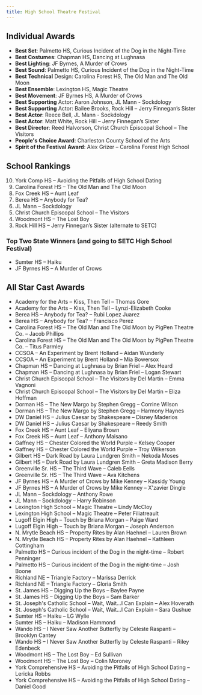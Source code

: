 ```yaml
---
title: High School Theatre Festival
---
```


## Individual Awards
* **Best Set**: Palmetto HS, Curious Incident of the Dog in the Night-Time
* **Best Costumes**: Chapman HS, Dancing at Lughnasa
* **Best Lighting**: JF Byrnes, A Murder of Crows
* **Best Sound**: Palmetto HS, Curious Incident of the Dog in the Night-Time
* **Best Technical** Design: Carolina Forest HS, The Old Man and The Old Moon
* **Best Ensemble**: Lexington HS, Magic Theatre
* **Best Movement**: JF Byrnes HS, A Murder of Crows
* **Best Supporting** Actor: Aaron Johnson, JL Mann - Sockdology
* **Best Supporting** Actor: Bailee Brooks, Rock Hill – Jerry Finnegan’s Sister
* **Best Actor**: Reece Bell, JL Mann - Sockdology
* **Best Actor**: Matt White, Rock Hill – Jerry Finnegan’s Sister
* **Best Director**: Reed Halvorson, Christ Church Episcopal School – The Visitors
* **People's Choice Award**: Charleston County School of the Arts
* **Spirit of the Festival Award**: Alex Grizer – Carolina Forest High School

## School Rankings
<ol start="10" reversed>
    <li>York Comp HS – Avoiding the Pitfalls of High School Dating</li>
    <li>Carolina Forest HS – The Old Man and The Old Moon</li>
    <li>Fox Creek HS – Aunt Leaf</li>
    <li>Berea HS – Anybody for Tea?</li>
    <li>JL Mann – Sockdology</li>
    <li>Christ Church Episcopal School – The Visitors</li>
    <li>Woodmont HS – The Lost Boy</li>
    <li>Rock Hill HS – Jerry Finnegan’s Sister (alternate to SETC)</li>
</ol>

### Top Two State Winners (and going to SETC High School Festival)
* Sumter HS – Haiku
* JF Byrnes HS – A Murder of Crows

## All Star Cast Awards

* Academy for the Arts – Kiss, Then Tell – Thomas Gore
* Academy for the Arts – Kiss, Then Tell – Lynzi-Elizabeth Cooke
* Berea HS – Anybody for Tea? – Rubi Lopez Juarez
* Berea HS – Anybody for Tea? – Francisco Perez
* Carolina Forest HS – The Old Man and The Old Moon by PigPen Theatre Co. – Jacob Phillips
* Carolina Forest HS – The Old Man and The Old Moon by PigPen Theatre Co. – Titus Parmley
* CCSOA – An Experiment by Brent Holland – Aidan Wunderly
* CCSOA – An Experiment by Brent Holland – Mia Bowersox
* Chapman HS – Dancing at Lughnasa by Brian Friel – Alex Heard
* Chapman HS – Dancing at Lughnasa by Brian Friel – Logan Stewart
* Christ Church Episcopal School – The Visitors by Del Martin – Emma Vagnoni
* Christ Church Episcopal School – The Visitors by Del Martin – Eliza Hoffman
* Dorman HS – The New Margo by Stephen Gregg – Corrine Wilson
* Dorman HS – The New Margo by Stephen Gregg – Harmony Haynes
* DW Daniel HS – Julius Caesar by Shakespeare – Disney Maderios
* DW Daniel HS – Julius Caesar by Shakespeare – Reedy Smith
* Fox Creek HS – Aunt Leaf – Eliyana Brown
* Fox Creek HS – Aunt Leaf – Anthony Maisano
* Gaffney HS – Chester Colored the World Purple – Kelsey Cooper
* Gaffney HS – Chester Colored the World Purple – Troy Wilkerson
* Gilbert HS – Dark Road by Laura Lundgren Smith – Nekoda Moses
* Gilbert HS – Dark Road by Laura Lundgren Smith – Greta Madison Berry
* Greenville Sr. HS – The Third Wave – Caleb Eells
* Greenville Sr. HS – The Third Wave – Ava Kitchens
* JF Byrnes HS – A Murder of Crows by Mike Kenney – Kassidy Young
* JF Byrnes HS – A Murder of Crows by Mike Kenney – X'zavier Dingle
* JL Mann – Sockdology – Anthony Rowe
* JL Mann – Sockdology – Harry Robinson
* Lexington High School – Magic Theatre – Lindy McCloy
* Lexington High School – Magic Theatre – Peter Filiatreault
* Lugoff Elgin High – Touch by Briana Morgan –  Paige Ward
* Lugoff Elgin High – Touch by Briana Morgan – Joseph Anderson
* N. Mrytle Beach HS – Property Rites by Alan Haehnel – Lauren Brown
* N. Mrytle Beach HS – Property Rites by Alan Haehnel – Kathleen Cottingham
* Palmetto HS – Curious incident of the Dog in the night-time – Robert Penninger
* Palmetto HS – Curious incident of the Dog in the night-time – Josh Boone
* Richland NE – Triangle Factory – Marissa Derrick
* Richland NE – Triangle Factory – Gloria Smith
* St. James HS – Digging Up the Boys – Baylee Payne
* St. James HS – Digging Up the Boys – Sam Barker
* St. Joseph's Catholic School – Wait, Wait...I Can Explain – Alex Hoverath
* St. Joseph's Catholic School – Wait, Wait...I Can Explain – Sara Gushue
* Sumter HS – Haiku – LG Wylie
* Sumter HS – Haiku – Madison Hammond
* Wando HS – I Never Saw Another Butterfly by Celeste Raspanti – Brooklyn Cantey
* Wando HS – I Never Saw Another Butterfly by Celeste Raspanti – Riley Edenbeck
* Woodmont HS – The Lost Boy – Ed Sullivan
* Woodmont HS – The Lost Boy – Colin Moroney
* York Comprehensive HS – Avoiding the Pitfalls of High School Dating – Lericka Robbs
* York Comprehensive HS – Avoiding the Pitfalls of High School Dating – Daniel Good
